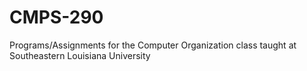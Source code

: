 # CMPS-290
Programs/Assignments for the Computer Organization class taught at Southeastern Louisiana University
